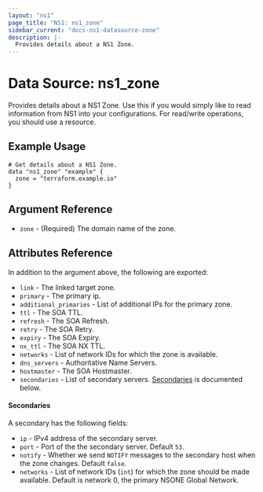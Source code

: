 ```yaml
---
layout: "ns1"
page_title: "NS1: ns1_zone"
sidebar_current: "docs-ns1-datasource-zone"
description: |-
  Provides details about a NS1 Zone.
---
```


# Data Source: ns1_zone

Provides details about a NS1 Zone. Use this if you would simply like to read
information from NS1 into your configurations. For read/write operations, you
should use a resource.

## Example Usage

```hcl
# Get details about a NS1 Zone.
data "ns1_zone" "example" {
  zone = "terraform.example.io"
}
```

## Argument Reference

* `zone` - (Required) The domain name of the zone.

## Attributes Reference

In addition to the argument above, the following are exported:

* `link` - The linked target zone.
* `primary` - The primary ip.
* `additional_primaries` - List of additional IPs for the primary zone.
* `ttl` - The SOA TTL.
* `refresh` - The SOA Refresh.
* `retry` - The SOA Retry.
* `expiry` - The SOA Expiry.
* `nx_ttl` - The SOA NX TTL.
* `networks` - List of network IDs for which the zone is available.
* `dns_servers` - Authoritative Name Servers.
* `hostmaster` - The SOA Hostmaster.
* `secondaries` - List of secondary servers. [Secondaries](#secondaries-1) is
  documented below.

#### Secondaries

A secondary has the following fields:

* `ip` - IPv4 address of the secondary server.
* `port` - Port of the the secondary server. Default `53`.
* `notify` - Whether we send `NOTIFY` messages to the secondary host
  when the zone changes. Default `false`.
* `networks` - List of network IDs (`int`) for which the zone should be made
  available. Default is network 0, the primary NSONE Global Network.
